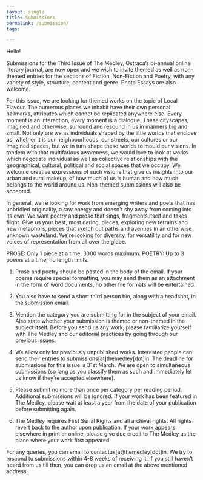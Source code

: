 ```yaml
---
layout: single
title: Submissions
permalink: /submission/
tags:

---
```


Hello!

Submissions for the Third Issue of The Medley, Ostraca’s bi-annual online literary journal, are now open and we wish to invite themed as well as non-themed entries for the sections of Fiction, Non-Fiction and Poetry, with any variety of style, structure, content and genre. Photo Essays are also welcome.

For this issue, we are looking for themed works on the topic of Local Flavour. The numerous places we inhabit have their own personal hallmarks, attributes which cannot be replicated anywhere else. Every moment is an interaction, every moment is a dialogue. These cityscapes, imagined and otherwise, surround and resound in us in manners big and small. Not only are we as individuals shaped by the little worlds that enclose us, whether it is our neighbourhoods, our streets, our cultures or our imagined spaces, but we in turn shape these worlds to mould our visions. In tandem with that multifarious awareness, we would love to look at works which negotiate individual as well as collective relationships with the geographical, cultural, political and social spaces that we occupy. We welcome creative expressions of such visions that give us insights into our urban and rural makeup, of how much of us is human and how much belongs to the world around us. Non-themed submissions will also be accepted. 

In general, we're looking for work from emerging writers and poets that has unbridled originality, a raw energy and doesn't shy away from coming into its own. We want poetry and prose that sings, fragments itself and takes flight. Give us your best, most daring, pieces, exploring new terrains and new metaphors, pieces that sketch out paths and avenues in an otherwise unknown wasteland. We're looking for diversity, for versatility and for new voices of representation from all over the globe.
 
 
PROSE: Only 1 piece at a time, 3000 words maximum.
POETRY: Up to 3 poems at a time, no length limits.
 
 
1. Prose and poetry should be pasted in the body of the email. If your poems require special formatting, you may send them as an attachment in the form of word documents, no other file formats will be entertained. 

2. You also have to send a short third person bio, along with a headshot, in the submission email. 

3. Mention the category you are submitting for in the subject of your email. Also state whether your submission is themed or non-themed in the subject itself. Before you send us any work, please familiarize yourself with The Medley and our editorial practices by going through our previous issues.

4. We allow only for previously unpublished works. Interested people can send their entries to submissions[at]themedley[dot]in. The deadline for submissions for this issue is 31st March. We are open to simultaneous submissions (so long as you classify them as such and immediately let us know if they’re accepted elsewhere).

5. Please submit no more than once per category per reading period. Additional submissions will be ignored. If your work has been featured in The Medley, please wait at least a year from the date of your publication before submitting again.

6. The Medley requires First Serial Rights and all archival rights. All rights revert back to the author upon publication. If your work appears elsewhere in print or online, please give due credit to The Medley as the place where your work first appeared.
 
 
For any queries, you can email to contactus[at]themedley[dot]in. We try to respond to submissions within 4-8 weeks of receiving it. If you still haven’t heard from us till then, you can drop us an email at the above mentioned address.


